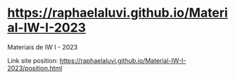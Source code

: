 # https://raphaelaluvi.github.io/Material-IW-I-2023
Materiais de IW I - 2023

Link site position: https://raphaelaluvi.github.io/Material-IW-I-2023/position.html
